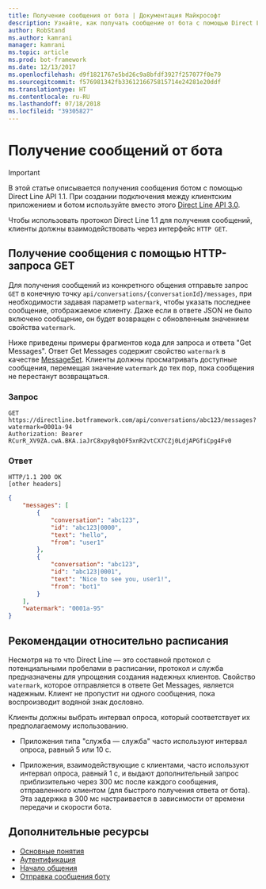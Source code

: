 ```yaml
---
title: Получение сообщения от бота | Документация Майкрософт
description: Узнайте, как получать сообщение от бота с помощью Direct Line API 1.1.
author: RobStand
ms.author: kamrani
manager: kamrani
ms.topic: article
ms.prod: bot-framework
ms.date: 12/13/2017
ms.openlocfilehash: d9f1821767e5bd26c9a8bfdf3927f257077f0e79
ms.sourcegitcommit: f576981342fb3361216675815714e24281e20ddf
ms.translationtype: HT
ms.contentlocale: ru-RU
ms.lasthandoff: 07/18/2018
ms.locfileid: "39305827"
---
```

# <a name="receive-messages-from-the-bot"></a>Получение сообщений от бота

> [!IMPORTANT]
> В этой статье описывается получения сообщения ботом с помощью Direct Line API 1.1. При создании подключения между клиентским приложением и ботом используйте вместо этого [Direct Line API 3.0](bot-framework-rest-direct-line-3-0-receive-activities.md).

Чтобы использовать протокол Direct Line 1.1 для получения сообщений, клиенты должны взаимодействовать через интерфейс `HTTP GET`. 

## <a name="retrieve-messages-with-http-get"></a>Получение сообщения с помощью HTTP-запроса GET

Для получения сообщений из конкретного общения отправьте запрос `GET` в конечную точку `api/conversations/{conversationId}/messages`, при необходимости задавая параметр `watermark`, чтобы указать последнее сообщение, отображаемое клиенту. Даже если в ответе JSON не было включено сообщение, он будет возвращен с обновленным значением свойства `watermark`.

Ниже приведены примеры фрагментов кода для запроса и ответа "Get Messages". Ответ Get Messages содержит свойство `watermark` в качестве [MessageSet](bot-framework-rest-direct-line-1-1-api-reference.md#messageset-object). Клиенты должны просматривать доступные сообщения, перемещая значение `watermark` до тех пор, пока сообщения не перестанут возвращаться. 

### <a name="request"></a>Запрос

```http
GET https://directline.botframework.com/api/conversations/abc123/messages?watermark=0001a-94
Authorization: Bearer RCurR_XV9ZA.cwA.BKA.iaJrC8xpy8qbOF5xnR2vtCX7CZj0LdjAPGfiCpg4Fv0
```

### <a name="response"></a>Ответ

```http
HTTP/1.1 200 OK
[other headers]
```

```json
{
    "messages": [
        {
            "conversation": "abc123",
            "id": "abc123|0000",
            "text": "hello",
            "from": "user1"
        }, 
        {
            "conversation": "abc123",
            "id": "abc123|0001",
            "text": "Nice to see you, user1!",
            "from": "bot1"
        }
    ],
    "watermark": "0001a-95"
}
```

## <a name="timing-considerations"></a>Рекомендации относительно расписания

Несмотря на то что Direct Line — это составной протокол с потенциальными пробелами в расписании, протокол и служба предназначены для упрощения создания надежных клиентов. Свойство `watermark`, которое отправляется в ответе Get Messages, является надежным. Клиент не пропустит ни одного сообщения, пока воспроизводит водяной знак дословно.

Клиенты должны выбрать интервал опроса, который соответствует их предполагаемому использованию.

- Приложения типа "служба — служба" часто используют интервал опроса, равный 5 или 10 с.

- Приложения, взаимодействующие с клиентами, часто используют интервал опроса, равный 1 с, и выдают дополнительный запрос приблизительно через 300 мс после каждого сообщения, отправленного клиентом (для быстрого получения ответа от бота). Эта задержка в 300 мс настраивается в зависимости от времени передачи и скорости бота.

## <a name="additional-resources"></a>Дополнительные ресурсы

- [Основные понятия](bot-framework-rest-direct-line-1-1-concepts.md)
- [Аутентификация](bot-framework-rest-direct-line-1-1-authentication.md)
- [Начало общения](bot-framework-rest-direct-line-1-1-start-conversation.md)
- [Отправка сообщения боту](bot-framework-rest-direct-line-1-1-send-message.md)